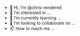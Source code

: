- 👋 Hi, I’m @chris-rendered
- 👀 I’m interested in ...
- 🌱 I’m currently learning ...
- 💞️ I’m looking to collaborate on ...
- 📫 How to reach me ...

<!---
chris-rendered/chris-rendered is a ✨ special ✨ repository because its `README.md` (this file) appears on your GitHub profile.
You can click the Preview link to take a look at your changes.
--->
